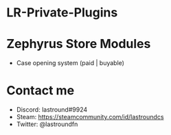 # LR-Private-Plugins

# Zephyrus Store Modules
- Case opening system (paid | buyable)

# Contact me
- Discord: lastround#9924
- Steam: https://steamcommunity.com/id/lastroundcs
- Twitter: @lastroundfn
